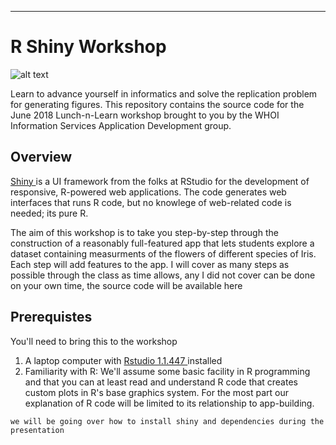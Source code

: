 <!---
All this should be 
commented out
-	What are you doing
-	What level of expertise is needed
-	What is needed on the persons laptop
-	What knowledge they will walk away with
-->
---

# R Shiny Workshop

![alt text](https://github.com/WHOIGit/Rshinypresentation/images/bluelogo.jpg "Logo Title Text 1")

Learn to advance yourself in informatics and solve the replication problem for generating figures. This repository contains the source code for the June 2018 Lunch-n-Learn workshop brought to you by the WHOI Information Services Application Development group.

## Overview
<a href = "http://shiny.rstudio.com/" target = "_blank">Shiny </a> is a UI framework from the folks at RStudio for the development of responsive, R-powered web applications. The code generates web interfaces that runs R code, but no knowlege of web-related code is needed; its pure R.


The aim of this workshop is to take you step-by-step through the construction of a reasonably full-featured app that lets students explore a dataset containing measurments of the flowers of different species of Iris. Each step will add features to the app. I will cover as many steps as possible through the class as time allows, any I did not cover can be done on your own time, the source code will be available here

## Prerequistes

You'll need to bring this to the workshop

1. A laptop computer with <a href = "https://www.rstudio.com/products/rstudio/download/#download" target = "_blank">Rstudio 1.1.447 </a> installed
2. Familiarity with R: We'll assume some basic facility in R programming and that you can at least read and understand R code that creates custom plots in R's base graphics system. For the most part our explanation of R code will be limited to its relationship to app-building.

`we will be going over how to install shiny and dependencies during the presentation`

